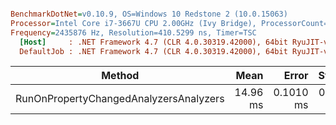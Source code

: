 ``` ini

BenchmarkDotNet=v0.10.9, OS=Windows 10 Redstone 2 (10.0.15063)
Processor=Intel Core i7-3667U CPU 2.00GHz (Ivy Bridge), ProcessorCount=4
Frequency=2435876 Hz, Resolution=410.5299 ns, Timer=TSC
  [Host]     : .NET Framework 4.7 (CLR 4.0.30319.42000), 64bit RyuJIT-v4.7.2115.0
  DefaultJob : .NET Framework 4.7 (CLR 4.0.30319.42000), 64bit RyuJIT-v4.7.2115.0


```
 |                                 Method |     Mean |     Error |    StdDev |   Gen 0 |   Gen 1 | Allocated |
 |--------------------------------------- |---------:|----------:|----------:|--------:|--------:|----------:|
 | RunOnPropertyChangedAnalyzersAnalyzers | 14.96 ms | 0.1010 ms | 0.0843 ms | 78.1250 | 15.6250 | 255.13 KB |
